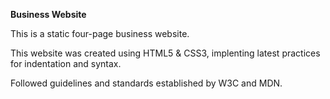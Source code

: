 **Business Website**


This is a static four-page business website.

This website was created using HTML5 & CSS3, implenting latest practices for indentation and syntax.

Followed guidelines and standards established by W3C and MDN.
